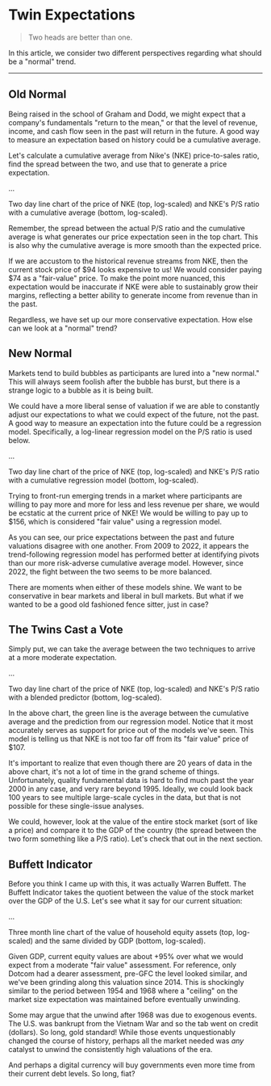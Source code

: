 # Twin Expectations

> Two heads are better than one.

In this article, we consider two different perspectives regarding what should be a "normal" trend.

---

## Old Normal

Being raised in the school of Graham and Dodd, we might expect that a company's fundamentals "return to the mean," or that the level of revenue, income, and cash flow seen in the past will return in the future. A good way to measure an expectation based on history could be a cumulative average.

Let's calculate a cumulative average from Nike's (NKE) price-to-sales ratio, find the spread between the two, and use that to generate a price expectation.

...

Two day line chart of the price of NKE (top, log-scaled) and NKE's P/S ratio with a cumulative average (bottom, log-scaled).

Remember, the spread between the actual P/S ratio and the cumulative average is what generates our price expectation seen in the top chart. This is also why the cumulative average is more smooth than the expected price.

If we are accustom to the historical revenue streams from NKE, then the current stock price of $94 looks expensive to us! We would consider paying $74 as a "fair-value" price. To make the point more nuanced, this expectation would be inaccurate if NKE were able to sustainably grow their margins, reflecting a better ability to generate income from revenue than in the past.

Regardless, we have set up our more conservative expectation. How else can we look at a "normal" trend?

## New Normal

Markets tend to build bubbles as participants are lured into a "new normal." This will always seem foolish after the bubble has burst, but there is a strange logic to a bubble as it is being built.

We could have a more liberal sense of valuation if we are able to constantly adjust our expectations to what we could expect of the future, not the past. A good way to measure an expectation into the future could be a regression model. Specifically, a log-linear regression model on the P/S ratio is used below.

...

Two day line chart of the price of NKE (top, log-scaled) and NKE's P/S ratio with a cumulative regression model (bottom, log-scaled).

Trying to front-run emerging trends in a market where participants are willing to pay more and more for less and less revenue per share, we would be ecstatic at the current price of NKE! We would be willing to pay up to $156, which is considered "fair value" using a regression model.

As you can see, our price expectations between the past and future valuations disagree with one another. From 2009 to 2022, it appears the trend-following regression model has performed better at identifying pivots than our more risk-adverse cumulative average model. However, since 2022, the fight between the two seems to be more balanced.

There are moments when either of these models shine. We want to be conservative in bear markets and liberal in bull markets. But what if we wanted to be a good old fashioned fence sitter, just in case?

## The Twins Cast a Vote

Simply put, we can take the average between the two techniques to arrive at a more moderate expectation.

...

Two day line chart of the price of NKE (top, log-scaled) and NKE's P/S ratio with a blended predictor (bottom, log-scaled).

In the above chart, the green line is the average between the cumulative average and the prediction from our regression model. Notice that it most accurately serves as support for price out of the models we've seen. This model is telling us that NKE is not too far off from its "fair value" price of $107.

It's important to realize that even though there are 20 years of data in the above chart, it's not a lot of time in the grand scheme of things. Unfortunately, quality fundamental data is hard to find much past the year 2000 in any case, and very rare beyond 1995. Ideally, we could look back 100 years to see multiple large-scale cycles in the data, but that is not possible for these single-issue analyses.

We could, however, look at the value of the entire stock market (sort of like a price) and compare it to the GDP of the country (the spread between the two form something like a P/S ratio). Let's check that out in the next section.

## Buffett Indicator

Before you think I came up with this, it was actually Warren Buffett. The Buffett Indicator takes the quotient between the value of the stock market over the GDP of the U.S. Let's see what it say for our current situation:

...

Three month line chart of the value of household equity assets (top, log-scaled) and the same divided by GDP (bottom, log-scaled).

Given GDP, current equity values are about +95% over what we would expect from a moderate "fair value" assessment. For reference, only Dotcom had a dearer assessment, pre-GFC the level looked similar, and we've been grinding along this valuation since 2014. This is shockingly similar to the period between 1954 and 1968 where a "ceiling" on the market size expectation was maintained before eventually unwinding.

Some may argue that the unwind after 1968 was due to exogenous events. The U.S. was bankrupt from the Vietnam War and so the tab went on credit (dollars). So long, gold standard! While those events unquestionably changed the course of history, perhaps all the market needed was *any* catalyst to unwind the consistently high valuations of the era.

And perhaps a digital currency will buy governments even more time from their current debt levels. So long, fiat?
